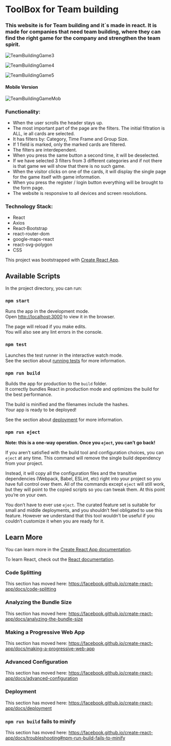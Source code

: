 <h1>ToolBox for Team building</h1>
<h3>This website is for Team building and it`s made in react. It is made for companies that need team building, where they 
can find the right game for the company and strengthen the team spirit. </h3>



![TeamBuildingGame3](https://user-images.githubusercontent.com/57228808/97607112-df1dc080-1a10-11eb-8c87-e4e3e6a467ee.gif)


![TeamBuildingGame4](https://user-images.githubusercontent.com/57228808/97607953-fc06c380-1a11-11eb-9f04-006148c3efbd.gif)


![TeamBuildingGame5](https://user-images.githubusercontent.com/57228808/97608189-4d16b780-1a12-11eb-9a91-c7121a17fff7.gif)

<h4>Mobile Version</h4>

![TeamBuildingGameMob](https://user-images.githubusercontent.com/57228808/97609271-ac28fc00-1a13-11eb-82b8-0dbb95513d4b.gif)


<h3>Functionality:</h3>

<ul>
  <li>When the user scrolls the header stays up.</li>
  <li>The most important part of the page are the filters. 
The initial filtration is ALL, ie all cards are selected.</li>
  <li>It has filters by: Category, Time Frame and Group Size.</li>
  <li>If 1 field is marked, only the marked cards are filtered.</li>
  <li>The filters are interdependent.</li>
  <li>When you press the same button a second time, it will be deselected.</li>
  <li>If we have selected 3 filters from 3 different categories and if not there is that game we will show that there is no such game.</li>
  <li>When the visitor clicks on one of the cards, it will display the single page for the game itself with game information.</li>
  <li>When you press the register / login button everything will be brought to the form page.</li>
  <li>The website is responsive to all devices and screen resolutions.</li>
</ul>



<h3>Technology Stack:</h3>

<ul>
  <li>React</li>
  <li>Axios</li>
  <li>React-Bootstrap</li>
  <li>react-router-dom</li>
  <li>google-maps-react</li>
  <li>react-svg-polygon</li>
  <li>CSS</li>
</ul>














This project was bootstrapped with [Create React App](https://github.com/facebook/create-react-app).

## Available Scripts

In the project directory, you can run:

### `npm start`

Runs the app in the development mode.<br />
Open [http://localhost:3000](http://localhost:3000) to view it in the browser.

The page will reload if you make edits.<br />
You will also see any lint errors in the console.

### `npm test`

Launches the test runner in the interactive watch mode.<br />
See the section about [running tests](https://facebook.github.io/create-react-app/docs/running-tests) for more information.

### `npm run build`

Builds the app for production to the `build` folder.<br />
It correctly bundles React in production mode and optimizes the build for the best performance.

The build is minified and the filenames include the hashes.<br />
Your app is ready to be deployed!

See the section about [deployment](https://facebook.github.io/create-react-app/docs/deployment) for more information.

### `npm run eject`

**Note: this is a one-way operation. Once you `eject`, you can’t go back!**

If you aren’t satisfied with the build tool and configuration choices, you can `eject` at any time. This command will remove the single build dependency from your project.

Instead, it will copy all the configuration files and the transitive dependencies (Webpack, Babel, ESLint, etc) right into your project so you have full control over them. All of the commands except `eject` will still work, but they will point to the copied scripts so you can tweak them. At this point you’re on your own.

You don’t have to ever use `eject`. The curated feature set is suitable for small and middle deployments, and you shouldn’t feel obligated to use this feature. However we understand that this tool wouldn’t be useful if you couldn’t customize it when you are ready for it.

## Learn More

You can learn more in the [Create React App documentation](https://facebook.github.io/create-react-app/docs/getting-started).

To learn React, check out the [React documentation](https://reactjs.org/).

### Code Splitting

This section has moved here: https://facebook.github.io/create-react-app/docs/code-splitting

### Analyzing the Bundle Size

This section has moved here: https://facebook.github.io/create-react-app/docs/analyzing-the-bundle-size

### Making a Progressive Web App

This section has moved here: https://facebook.github.io/create-react-app/docs/making-a-progressive-web-app

### Advanced Configuration

This section has moved here: https://facebook.github.io/create-react-app/docs/advanced-configuration

### Deployment

This section has moved here: https://facebook.github.io/create-react-app/docs/deployment

### `npm run build` fails to minify

This section has moved here: https://facebook.github.io/create-react-app/docs/troubleshooting#npm-run-build-fails-to-minify

